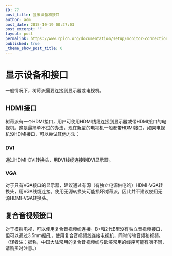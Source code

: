 ```yaml
---
ID: 77
post_title: 显示设备和接口
author: adm
post_date: 2015-10-19 00:27:03
post_excerpt: ""
layout: post
permalink: https://www.rpicn.org/documentation/setup/monitor-connection-md/
published: true
_theme_show_post_title: 0
---
```

# 显示设备和接口

一般情况下，树莓派需要连接到显示器或电视机。 

## HDMI接口

树莓派有一个HDMI接口，用户可使用HDMI线缆连接到显示器或带HDMI接口的电视机。这是最简单不过的办法，现在新型的电视机一般都带HDMI接口，如果电视机没HDMI接口，可以尝试其他方法： 

### DVI

通过HDMI-DVI转换头，用DVI线缆连接到DVI显示器。 

### VGA

对于只有VGA接口的显示器，建议通过有源（有独立电源供电的）HDMI-VGA转换头，用VGA线缆连接。使用无源转换头可能损坏树莓派，因此并不建议使用无源HDMI-VGA转换头。 

## 复合音视频接口

对于模拟电视，可以使用复合音视频线连接。B+和2代B型没有独立音视频接口，但可以通过3.5mm插孔，使用复合音视频线连接电视机，同时传输音频和视频。（译者注：据称，中国大陆常用的复合音视频线与欧美常用的线序可能有所不同，请购买时注意。）
